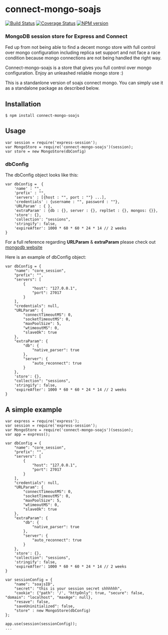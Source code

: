 # connect-mongo-soajs
[![Build Status](https://travis-ci.org/soajs/connect-mongo-soajs.svg?branch=master)](https://travis-ci.org/soajs/connect-mongo-soajs)
[![Coverage Status](https://coveralls.io/repos/soajs/connect-mongo-soajs/badge.png)](https://coveralls.io/r/soajs/connect-mongo-soajs)
[![NPM version](https://badge.fury.io/js/connect-mongo-soajs.svg)](http://badge.fury.io/js/connect-mongo-soajs)

### MongoDB session store for Express and Connect

Fed up from not being able to find a decent mongo store with full control over mongo configuration including replica set support and not face a race condition because mongo connections are not being handled the right way.

Connect-mongo-soajs is a store that gives you full control over mongo configuration. Enjoy an unleashed reliable mongo store :)

This is a standanlone version of soajs connect mongo. You can simply use it as a standalone package as described below.

## Installation

    $ npm install connect-mongo-soajs

## Usage

    var session = require('express-session');
    var MongoStore = require('connect-mongo-soajs')(session);
    var store = new MongoStore(dbConfig)

### dbConfig
The dbConfig object looks like this:

    var dbConfig =  {
        'name' : "",
        'prefix' : "",
        'servers' : [{host : "", port : ""} ...],
        'credentials' : {username : "", password : ""},
        'URLParam' : { },
        'extraParam' : {db : {}, server : {}, replSet : {}, mongos: {}},
        'store': {},
        'collection': "sessions",
        'stringify': false,
        'expireAfter': 1000 * 60 * 60 * 24 * 14 // 2 weeks
    }
For a full reference regarding **URLParam** & **extraParam** please check out [mongodb website](http://mongodb.github.io/node-mongodb-native/driver-articles/mongoclient.html#mongoclient-connect)

Here is an example of dbConfig object:

    var dbConfig = {
        "name": "core_session",
        "prefix": "",
        "servers": [
            {
                "host": "127.0.0.1",
                "port": 27017
            }
        ],
        "credentials": null,
        "URLParam": {
            "connectTimeoutMS": 0,
            "socketTimeoutMS": 0,
            "maxPoolSize": 5,
            "wtimeoutMS": 0,
            "slaveOk": true
        },
        "extraParam": {
            "db": {
                "native_parser": true
            },
            "server": {
                "auto_reconnect": true
            }
        },
        'store': {},
        "collection": "sessions",
        'stringify': false,
        'expireAfter': 1000 * 60 * 60 * 24 * 14 // 2 weeks
    }

## A simple example

    var express = require('express');
    var session = require('express-session');
    var MongoStore = require('connect-mongo-soajs')(session);
    var app = express();

    var dbConfig = {
        "name": "core_session",
        "prefix": "",
        "servers": [
            {
                "host": "127.0.0.1",
                "port": 27017
            }
        ],
        "credentials": null,
        "URLParam": {
            "connectTimeoutMS": 0,
            "socketTimeoutMS": 0,
            "maxPoolSize": 5,
            "wtimeoutMS": 0,
            "slaveOk": true
        },
        "extraParam": {
            "db": {
                "native_parser": true
            },
            "server": {
                "auto_reconnect": true
            }
        },
        'store': {},
        "collection": "sessions",
        'stringify': false,
        'expireAfter': 1000 * 60 * 60 * 24 * 14 // 2 weeks
    }

    var sessionConfig = {
        "name": "soajsID",
        "secret": "this is your session secret shhhhhh",
        "cookie": {"path": '/', "httpOnly": true, "secure": false, "domain": "localhost", "maxAge": null},
        "resave": false,
        "saveUninitialized": false,
        "store" : new MongoStore(dbConfig)
    };

    app.use(session(sessionConfig));
    ...



